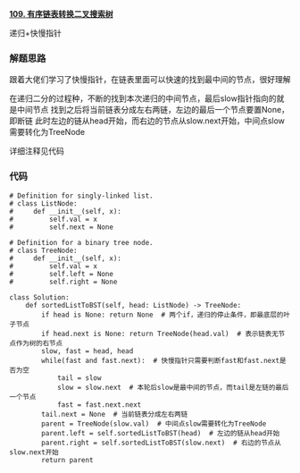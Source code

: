 **[109. 有序链表转换二叉搜索树](https://leetcode-cn.com/problems/convert-sorted-list-to-binary-search-tree/)**

递归+快慢指针
### 解题思路
跟着大佬们学习了快慢指针，在链表里面可以快速的找到最中间的节点，很好理解

在递归二分的过程种，不断的找到本次递归的中间节点，最后slow指针指向的就是中间节点
找到之后将当前链表分成左右两链，左边的最后一个节点要置None，即断链
此时左边的链从head开始，而右边的节点从slow.next开始，中间点slow需要转化为TreeNode

详细注释见代码

### 代码

```python3
# Definition for singly-linked list.
# class ListNode:
#     def __init__(self, x):
#         self.val = x
#         self.next = None

# Definition for a binary tree node.
# class TreeNode:
#     def __init__(self, x):
#         self.val = x
#         self.left = None
#         self.right = None

class Solution:
    def sortedListToBST(self, head: ListNode) -> TreeNode:
        if head is None: return None  # 两个if，递归的停止条件，即最底层的叶子节点
        if head.next is None: return TreeNode(head.val)  # 表示链表无节点作为树的右节点
        slow, fast = head, head
        while(fast and fast.next):  # 快慢指针只需要判断fast和fast.next是否为空
            tail = slow
            slow = slow.next  # 本轮后slow是最中间的节点，而tail是左链的最后一个节点
            fast = fast.next.next
        tail.next = None  # 当前链表分成左右两链
        parent = TreeNode(slow.val)  # 中间点slow需要转化为TreeNode
        parent.left = self.sortedListToBST(head)  # 左边的链从head开始
        parent.right = self.sortedListToBST(slow.next)  # 右边的节点从slow.next开始
        return parent
        
```
